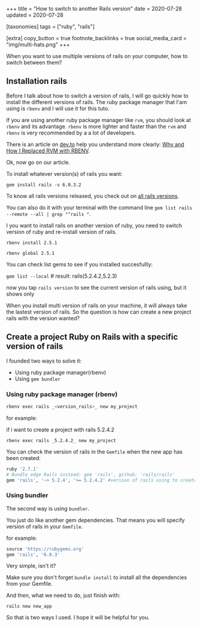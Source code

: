 +++
title = "How to switch to another Rails version"
date = 2020-07-28
updated = 2020-07-28

[taxonomies]
tags = ["ruby", "rails"]

[extra]
copy_button = true
footnote_backlinks = true
social_media_card = "img/multi-hats.png"
+++

When you want to use multiple versions of rails on your computer, how to switch between them?

## Installation rails

Before I talk about how to switch a version of rails, I will go quickly how to install the different versions of rails. The ruby package manager that I'am using is `rbenv` and I will use it for this tuto.

If you are using another ruby package manager like `rvm`, you should look at `rbenv` and its advantage. `rbenv` is more lighter and faster than the `rvm` and `rbenv` is very recommended by a a lot of developers. 

There is an article on [dev.to](https://dev.to/) help you understand more clearly: [Why and How I Replaced RVM with RBENV](https://dev.to/krtb/why-and-how-i-replaced-rvm-with-rbenv-23ad).

Ok, now go on our article.

To install whatever version(s) of rails you want:

`gem install rails -v 6.0.3.2`

To know all rails versions released, you check out on [all rails versions](https://rubygems.org/gems/rails/versions).

You can also do it with your terminal with the command line `gem list rails --remote --all | grep "^rails "`.

I you want to install rails on another version of ruby, you need to switch version of ruby and re-install version of rails.

`rbenv install 2.5.1`

`rbenv global 2.5.1`

You can check list gems to see if you installed succesfullly:

`gem list --local` # result: rails(5.2.4.2,5.2.3)

now you tap `rails version` to see the current version of rails using, but it shows only


When you install multi version of rails on your machine, it will always take the lastest version of rails. So the question is how can create a new project rails with the version wanted?

## Create a project Ruby on Rails with a specific version of rails

I founded two ways to solve it: 
- Using ruby package manager(rbenv)
- Using `gem bundler`

### Using ruby package manager (rbenv)

```bash
rbenv exec rails _<version_rails>_ new my_project
```

for example: 

if i want to create a project with rails 5.2.4.2

`rbenv exec rails _5.2.4.2_ new my_project`

You can check the version of rails in the `Gemfile` when the new app has been created:

```ruby
ruby '2.7.1'
# Bundle edge Rails instead: gem 'rails', github: 'rails/rails'
gem 'rails', '~> 5.2.4', '>= 5.2.4.2' #version of rails using to create the project
```

### Using bundler

The second way is using `bundler`.

You just do like another gem dependencies. That means you will specify version of rails in your `Gemfile`.

for example:

```ruby
source 'https://rubygems.org'
gem 'rails', '6.0.3'
```
Very simple, isn't it?

Make sure you don't forget `bundle install` to install all the dependencies from your Gemfile.

And then, what we need to do, just finish with:

`rails new new_app`


So that is two ways I used. I hope it will be helpful for you. 
